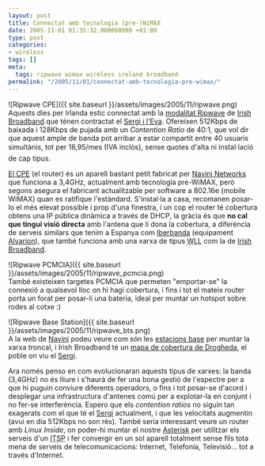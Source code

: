 ```yaml
---
layout: post
title: Connectat amb tecnologia (pre-)WiMAX
date: 2005-11-01 01:35:32.000000000 +01:00
type: post
categories:
- wireless
tags: []
meta:
  tags: ripwave wimax wireless ireland broadband
permalink: "/2005/11/01/connectat-amb-tecnologia-pre-wimax/"
---
```

![Ripwave CPE]({{ site.baseurl }}/assets/images/2005/11/ripwave.png)  
Aquests dies per Irlanda estic connectat amb la [modalitat Ripwave](http://www.irishbroadband.ie/products_display.php?id=82) de [Irish Broadband](http://www.irishbroadband.ie/) que ténen contractat el [Sergi i l'Eva](/~sergi/). Ofereixen 512Kbps de baixada i 128Kbps de pujada amb un _Contention Ratio_ de 40:1, que vol dir que aquest ample de banda pot arribar a estar compartit entre 40 usuaris simultànis, tot per 18,95/mes (IVA inclòs), sense quotes d'alta ni instal·lació de cap tipus.

[El <acronym title="Customer Premise Equipment">CPE</acronym>](http://www.navini.com/pages/products/cpe.htm) (el router) és un aparell bastant petit fabricat per [Navini Networks](http://www.navini.com/) que funciona a 3,4GHz, actualment amb tecnología pre-WiMAX, però segons asegura el fabricant actualitzable per software a 802.16e (mobile WiMAX) quan es ratifique l'estàndard. S'instal·la a casa, recomanen posar-lo el més elevat possible i prop d'una finestra, i un cop el router té cobertura obtens una IP pública dinàmica a través de DHCP, la gràcia és que **no cal que tingui visió directa** amb l'antena que li dona la cobertura, a diferència de serveis similars que tenim a Espanya com [Iberbanda](http://www.iberbanda.es/) (equipament [Alvarion](http://www.alvarion.com/)), que també funciona amb una xarxa de tipus <acronym title="Wireless Local Loop">WLL</acronym> com la de [Irish Broadband](http://www.irishbroadband.ie/).

![Ripwave PCMCIA]({{ site.baseurl }}/assets/images/2005/11/ripwave_pcmcia.png)  
També existeixen targetes PCMCIA que permeten "emportar-se" la connexió a qualsevol lloc on hi hagi cobertura, i fins i tot el mateix router porta un forat per posar-li una bateria, ideal per muntar un hotspot sobre rodes al cotxe :)

![Ripwave Base Station]({{ site.baseurl }}/assets/images/2005/11/ripwave_bts.png)  
A la web de [Navini](http://www.navini.com/) podeu veure com són les [estacions base](http://www.navini.com/pages/products/bts.htm) per muntar la xarxa troncal, i Irish Broadband té un [mapa de cobertura de Drogheda](http://www.irishbroadband.ie/ws_cov_images/Drogheda.JPG), el poble on viu el [Sergi](/~sergi/).

Ara només penso en com evolucionaran aquests tipus de xarxes: la banda (3,4GHz) no és lliure i s'haurà de fer una bona gestió de l'espectre per a que hi puguin conviure diferents operadors, o fins i tot posar-se d'acord i desplegar una infrastructura d'antenes comú per a explotar-la en conjunt i no fer-se interferència. Espero que els _contention ratios_ no siguin tan exagerats com el que té el [Sergi](/~sergi/) actualment, i que les velocitats augmentin (avui en dia 512Kbps no son rés). També sería interessant veure un router amb _Linux Inside_, on poder-hi muntar el nostre [Asterisk](http://www.asterisk.org/) per utilitzar els serveis d'un <acronym title="Internet Telephony Service Provider">ITSP</acronym> i fer convergir en un sol aparell totalment sense fils tota mena de serveis de telecomunicacions: Internet, Telefonía, Televisió... tot a través d'Internet.

